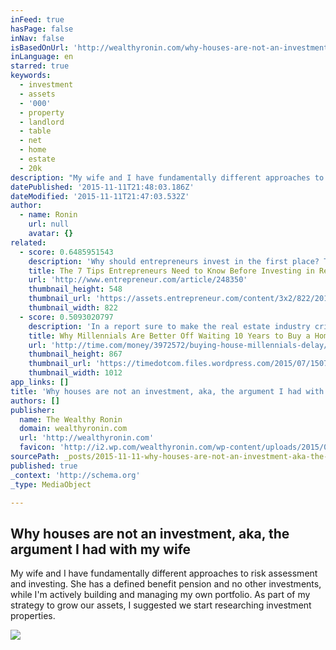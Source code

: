 ```yaml
---
inFeed: true
hasPage: false
inNav: false
isBasedOnUrl: 'http://wealthyronin.com/why-houses-are-not-an-investment-aka-the-argument-i-had-with-my-wife/'
inLanguage: en
starred: true
keywords:
  - investment
  - assets
  - '000'
  - property
  - landlord
  - table
  - net
  - home
  - estate
  - 20k
description: "My wife and I have fundamentally different approaches to risk assessment and investing. She has a defined benefit pension and no other investments, while I'm actively building and managing my own portfolio. As part of my strategy to grow our assets, I suggested we start researching investment properties."
datePublished: '2015-11-11T21:48:03.186Z'
dateModified: '2015-11-11T21:47:03.532Z'
author:
  - name: Ronin
    url: null
    avatar: {}
related:
  - score: 0.6485951543
    description: 'Why should entrepreneurs invest in the first place? The answer is: to have enough money to live on when we no longer can or wish to work. To put that money aside, however, we have to accumulate enough to offset inflation and the taxes that erode our savings.'
    title: The 7 Tips Entrepreneurs Need to Know Before Investing in Real Estate
    url: 'http://www.entrepreneur.com/article/248350'
    thumbnail_height: 548
    thumbnail_url: 'https://assets.entrepreneur.com/content/3x2/822/20150309214908-cars-office-for-lease-officespace-parking-street.jpeg'
    thumbnail_width: 822
  - score: 0.5093020797
    description: 'In a report sure to make the real estate industry cringe, researchers at the St. Louis Federal Reserve suggest most young adults postpone home ownership for years, if not a decade or longer. This comes as the housing market is beginning to boom again and older Millennials, a group that generally has eschewed homeownership, shows signs of wanting to take the plunge.'
    title: Why Millennials Are Better Off Waiting 10 Years to Buy a Home
    url: 'http://time.com/money/3972572/buying-house-millennials-delay/'
    thumbnail_height: 867
    thumbnail_url: 'https://timedotcom.files.wordpress.com/2015/07/150724_rea_millnobuyhouse.jpg?quality=75&strip=color&w=1012'
    thumbnail_width: 1012
app_links: []
title: 'Why houses are not an investment, aka, the argument I had with my wife'
authors: []
publisher:
  name: The Wealthy Ronin
  domain: wealthyronin.com
  url: 'http://wealthyronin.com'
  favicon: 'http://i2.wp.com/wealthyronin.com/wp-content/uploads/2015/08/cropped-Functional_Japanese_Swords1.jpg?fit=192%2C192'
sourcePath: _posts/2015-11-11-why-houses-are-not-an-investment-aka-the-argument-i-had-wi.md
published: true
_context: 'http://schema.org'
_type: MediaObject

---
```

<article style=""><h1>Why houses are not an investment, aka, the argument I had with my wife</h1><p>My wife and I have fundamentally different approaches to risk assessment and investing. She has a defined benefit pension and no other investments, while I'm actively building and managing my own portfolio. As part of my strategy to grow our assets, I suggested we start researching investment properties.</p><img src="http://i0.wp.com/wealthyronin.com/wp-content/uploads/2015/09/HouseInvest.jpg?resize=640%2C640" /></article>